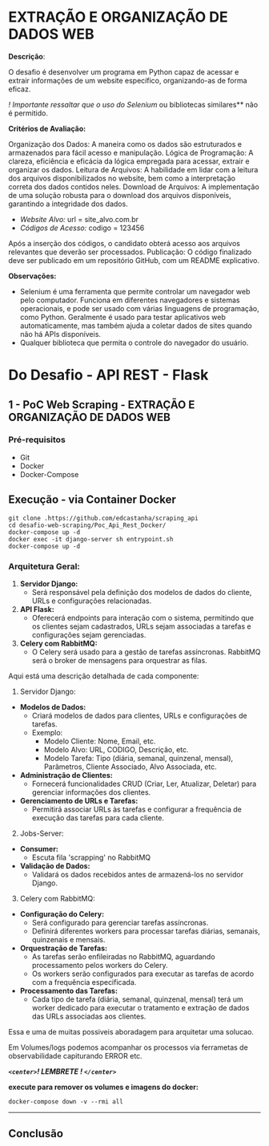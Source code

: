 # EXTRAÇÃO E ORGANIZAÇÃO DE DADOS WEB

**Descrição**:

O desafio é desenvolver um programa em Python capaz de acessar e extrair informações de um website específico, organizando-as de forma eficaz.

*! Importante ressaltar que o uso do Selenium* ou bibliotecas similares** não é permitido.

**Critérios de Avaliação:**

 Organização dos Dados: A maneira como os dados são estruturados e armazenados para fácil acesso e manipulação.
 Lógica de Programação: A clareza, eficiência e eficácia da lógica empregada para acessar, extrair e organizar os dados.
 Leitura de Arquivos: A habilidade em lidar com a leitura dos arquivos disponibilizados no website, bem como a interpretação correta dos dados contidos neles.
 Download de Arquivos: A implementação de uma solução robusta para o download dos arquivos disponíveis, garantindo a integridade dos dados.

* *Website Alvo:*
  url = site_alvo.com.br
* *Códigos de Acesso:*
  codigo = 123456

Após a inserção dos códigos, o candidato obterá acesso aos arquivos relevantes que deverão ser processados.
Publicação: O código finalizado deve ser publicado em um repositório GitHub, com um README explicativo.

**Observações:**

* Selenium é uma ferramenta que permite controlar um navegador web pelo computador. Funciona em diferentes navegadores e sistemas operacionais, e pode ser usado com várias linguagens de programação, como Python. Geralmente é usado para testar aplicativos web automaticamente, mas também ajuda a coletar dados de sites quando não há APIs disponíveis.
* Qualquer biblioteca que permita o controle do navegador do usuário.

# Do Desafio - API REST - Flask

## 1 - PoC Web Scraping - EXTRAÇÃO E ORGANIZAÇÃO DE DADOS WEB

### Pré-requisitos

- Git
- Docker
- Docker-Compose

## Execução  - via Container Docker

```
git clone .https://github.com/edcastanha/scraping_api
cd desafio-web-scraping/Poc_Api_Rest_Docker/
docker-compose up -d
docker exec -it django-server sh entrypoint.sh
docker-compose up -d 
```

### Arquitetura Geral:

1. **Servidor Django:**
   * Será responsável pela definição dos modelos de dados do cliente, URLs e configurações relacionadas.
2. **API Flask:**
   * Oferecerá endpoints para interação com o sistema, permitindo que os clientes sejam cadastrados, URLs sejam associadas a tarefas e configurações sejam gerenciadas.
3. **Celery com RabbitMQ:**
   * O Celery será usado para a gestão de tarefas assíncronas. RabbitMQ será o broker de mensagens para orquestrar as filas.

Aqui está uma descrição detalhada de cada componente:

1. Servidor Django:

* **Modelos de Dados:**
  * Criará modelos de dados para clientes, URLs e configurações de tarefas.
  * Exemplo:
    * Modelo Cliente: Nome, Email, etc.
    * Modelo Alvo: URL, CODIGO, Descrição, etc.
    * Modelo Tarefa: Tipo (diária, semanal, quinzenal, mensal), Parâmetros, Cliente Associado, Alvo Associada, etc.
* **Administração de Clientes:**
  * Fornecerá funcionalidades CRUD (Criar, Ler, Atualizar, Deletar) para gerenciar informações dos clientes.
* **Gerenciamento de URLs e Tarefas:**
  * Permitirá associar URLs às tarefas e configurar a frequência de execução das tarefas para cada cliente.

2. Jobs-Server:

* **Consumer:**
  * Escuta fila 'scrapping' no RabbitMQ
* **Validação de Dados:**
  * Validará os dados recebidos antes de armazená-los no servidor Django.

3. Celery com RabbitMQ:

* **Configuração do Celery:**
  * Será configurado para gerenciar tarefas assíncronas.
  * Definirá diferentes workers para processar tarefas diárias, semanais, quinzenais e mensais.
* **Orquestração de Tarefas:**
  * As tarefas serão enfileiradas no RabbitMQ, aguardando processamento pelos workers do Celery.
  * Os workers serão configurados para executar as tarefas de acordo com a frequência especificada.
* **Processamento das Tarefas:**
  * Cada tipo de tarefa (diária, semanal, quinzenal, mensal) terá um worker dedicado para executar o tratamento e extração de dados das URLs associadas aos clientes.

Essa e uma de muitas possiveis aboradagem para arquitetar uma solucao.

Em Volumes/logs podemos acompanhar os processos via ferrametas de observabilidade capiturando ERROR  etc.

***`<center>`! LEMBRETE ! `</center>`***

 **execute para remover os volumes e imagens do docker:**

```
docker-compose down -v --rmi all
```

---

## Conclusão
